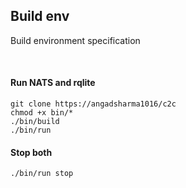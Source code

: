 ## Build env 
Build environment specification

<br/>

#### Run NATS and rqlite

```
git clone https://angadsharma1016/c2c
chmod +x bin/*
./bin/build
./bin/run
```

#### Stop both 

```
./bin/run stop
```